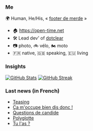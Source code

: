### Me

🌍 Human, He/His, « [footer de merde](https://open-time.net/post/2013/07/17/La-veritable-histoire-du-Footer-de-merde-) » 
* 🏠 https://open-time.net 
* 🛠️ Lead dev' of [dotclear](https://git.dotclear.org/dev/dotclear)
* 📷 photo, 🚲 vélo, 🏍️ moto 
* 🇫🇷 native, 🇬🇧 speaking, 🇪🇺 living

### Insights

[![GitHub Stats](https://github-readme-stats-sigma-five.vercel.app/api?username=franck-paul)](https://github.com/franck-paul)
[![GitHub Streak](https://github-readme-streak-stats.herokuapp.com?user=franck-paul)](https://git.io/streak-stats)

### Last news (in French)

<!-- BLOG-POST-LIST:START -->
- [Teasing](https://open-time.net/post/2023/11/24/Teasing)
- [Ça m&#39;occupe bien dis donc !](https://open-time.net/post/2023/11/23/Ca-m-occupe-bien-dis-donc-)
- [Questions de candide](https://open-time.net/post/2023/11/22/Questions-de-candide)
- [Polyglotte](https://open-time.net/post/2023/11/21/Polyglotte)
- [Tu l&#39;as ?](https://open-time.net/post/2023/11/20/Tu-l-as)
<!-- BLOG-POST-LIST:END -->
